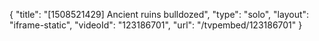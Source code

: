 {
    "title": "[1508521429] Ancient ruins bulldozed",
    "type": "solo",
    "layout": "iframe-static",
    "videoId": "123186701",
    "url": "\/tvpembed\/123186701"
}